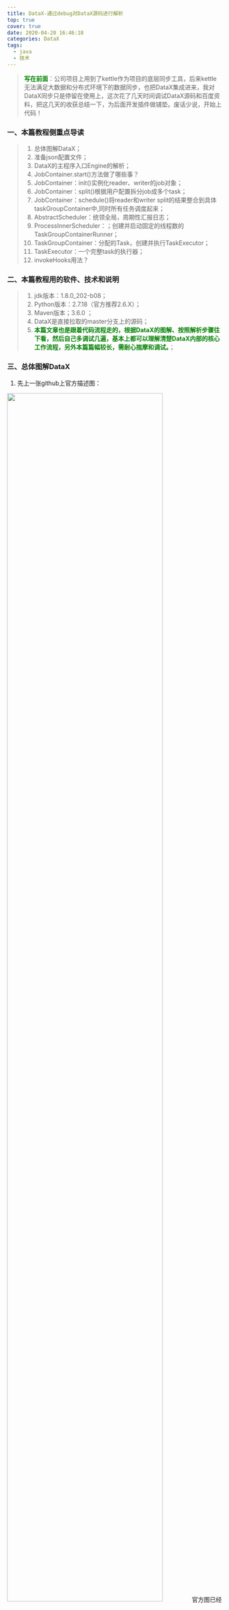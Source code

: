 ```yaml
---
title: DataX-通过debug对DataX源码进行解析
top: true
cover: true
date: 2020-04-28 16:46:18
categories: DataX
tags: 
  - java
  - 技术
---
```

> **<font color=green>写在前面</font>**：公司项目上用到了kettle作为项目的底层同步工具，后来kettle无法满足大数据和分布式环境下的数据同步，也把DataX集成进来，我对DataX同步只是停留在使用上，这次花了几天时间调试DataX源码和百度资料，把这几天的收获总结一下，为后面开发插件做铺垫。废话少说，开始上代码！

### 一、本篇教程侧重点导读
> 1. 总体图解DataX；
> 2. 准备json配置文件；
> 3. DataX的主程序入口Engine的解析；
> 4. JobContainer.start()方法做了哪些事？
> 5. JobContainer：init()实例化reader、writer的job对象；
> 6. JobContainer：split()根据用户配置拆分job成多个task；
> 7. JobContainer：schedule()将reader和writer split的结果整合到具体taskGroupContainer中,同时所有任务调度起来；
> 8. AbstractScheduler：统领全局，周期性汇报日志；
> 9. ProcessInnerScheduler：；创建并启动固定的线程数的TaskGroupContainerRunner；
> 10. TaskGroupContainer：分配的Task，创建并执行TaskExecutor；
> 11. TaskExecutor：一个完整task的执行器；
> 12. invokeHooks用法？



### 二、本篇教程用的软件、技术和说明
> 1. jdk版本：1.8.0_202-b08；
> 2. Python版本：2.7.18（官方推荐2.6.X）；
> 3. Maven版本；3.6.0 ；
> 4. DataX是直接拉取的master分支上的源码；
> 5. **<font color=green>本篇文章也是跟着代码流程走的，根据DataX的图解、按照解析步骤往下看，然后自己多调试几遍，基本上都可以理解清楚DataX内部的核心工作流程，另外本篇篇幅较长，需耐心揣摩和调试。</font>**；

### 三、总体图解DataX
1. 先上一张github上官方描述图：
<img style="width:85%;height:85%" src="https://staticfile.erdongchen.top/blog/blogPicture/20200428/3.1.png"  align=left/>
 官方图已经把DataX的整个架构说明的很清楚：用户提交一个job，会根据用户配置、核心配置、使用到的插件配置将job拆分成多个task，然后会很公平的将task分组成多个taskGroup，然后在根据taskGroup的数量创建固定数量的线程池去运行task。
2. 再上一张更细分的图解(这张图有点大，加载较慢)：
<img style="width:85%;height:85%" src="https://staticfile.erdongchen.top/blog/blogPicture/20200428/3.2.jpg"  align=left/>
 如果要是还没有开始看源码，先看看这张图，知道了运行流程再去看源码，会更好理解，如果已经看完源码在看这张图，对DataX的源码更能加深印象。

### 四、准备json配置文件
````json
{
  "job": {
    "setting": {
      "speed": {
        "channel": 10
      },
      "errorLimit": {
        "record": 10000,
        "percentage": 1
      }
    },
    "content": [
      {
        "reader": {
          "name": "mysqlreader",
          "parameter": {
            "username": "root",
            "password": "root",
            "column": [
              "MP_ID",
              "LOAD_TIME",
              "DATA_TIME",
              "POS_P_E_TOTAL",
              "REV_P_E_TOTAL",
              "GROUP_P_E_TOTAL",
              "GROUP_Q_E_1",
              "GROUP_Q_E_2",
              "QUAD_1_Q_E_TOTAL",
              "QUAD_2_Q_E_TOTAL",
              "QUAD_3_Q_E_TOTAL",
              "QUAD_4_Q_E_TOTAL",
              "DATA_FLAG"
            ],
            "splitPk": "MP_ID",
            "connection": [
              {
                "table": [
                  "dr_e_raw_hour_202004_debug"
                ],
                "jdbcUrl": [
                  "jdbc:mysql://192.168.1.202:3306/test"
                ]
              }
            ]
          }
        },
        "writer": {
          "name": "mysqlwriter",
          "parameter": {
            "username": "root",
            "password": "root",
            "column": [
              "MP_ID",
              "LOAD_TIME",
              "DATA_TIME",
              "POS_P_E_TOTAL",
              "REV_P_E_TOTAL",
              "GROUP_P_E_TOTAL",
              "GROUP_Q_E_1",
              "GROUP_Q_E_2",
              "QUAD_1_Q_E_TOTAL",
              "QUAD_2_Q_E_TOTAL",
              "QUAD_3_Q_E_TOTAL",
              "QUAD_4_Q_E_TOTAL",
              "DATA_FLAG"
            ],
            "connection": [
              {
                "table": [
                  "dr_e_raw_hour_202004_debug"
                ],
                "jdbcUrl": "jdbc:mysql://192.168.1.202:3306/test1"
              }
            ]
          }
        }
      }
    ]
  }
}
````

 **<font color=red>防坑</font>**：这个json没什么特别的，主要是配置了切分规则job.content.reader.parameter.splitPk="MP_ID"和job.setting.speed.channel=10，配置这两个参数主要是一会debug的时候，DataX会根据job拆分成多个task，如果不配置splitPk，那么程序不会并发的去同步数据！

### 五、DataX的主程序入口Engine的解析
1. Engine.entry(final String[] args)的方法解析如下：
````java
/**
 * 说明：
 * entry 函数主要做两件事情，分别是：
 *
 * 1、解析job相关配置生成configuration。
 * 2、依据配置启动Engine。
 */
public static void entry(final String[] args) throws Throwable {
	
	//省略代码

	/**
	 * by 耳东陈
	 * 获取job的配置路径信息
	 */
	String jobPath = cl.getOptionValue("job");

	//省略代码

	/**
	 * by 耳东陈
	 * 划重点-解析配置信息
	 */
	Configuration configuration = ConfigParser.parse(jobPath);

	//省略代码
	
	Engine engine = new Engine();
	/**
     * by 耳东陈
     * 说明：
     * start过程中做了两件事：
     *
     * 1、创建JobContainer对象
     * 2、启动JobContainer对象
     */
	engine.start(configuration);
}
````
2. 划重点-Configuration configuration = ConfigParser.parse(jobPath)代码解析：
````java
/**
 * by 耳东陈
 * 说明：
 * configuration解析包括三部分的配置解析合并解析结果并返回，分别是：
 *
 * 1、解析job的配置信息，由启动参数指定job.json文件。
 * 2、解析DataX自带配置信息，由默认指定的core.json文件。
 * 3、解析读写插件配置信息，由job.json指定的reader和writer插件信息
 */
public static Configuration parse(final String jobPath) {
	/**
	 * by 耳东陈
	 * 加载任务的指定的配置文件，这个配置是有固定的json的固定模板格式的
	 */
	Configuration configuration = ConfigParser.parseJobConfig(jobPath);

	/**
	 * by 耳东陈
	 * 合并conf/core.json的配置文件
	 */
	configuration.merge(
			ConfigParser.parseCoreConfig(CoreConstant.DATAX_CONF_PATH),
			false);
	// todo config优化，只捕获需要的plugin
	/**
	 * by 耳东陈
	 * 固定的节点路径 job.content[0].reader.name
	 */
	String readerPluginName = configuration.getString(
			CoreConstant.DATAX_JOB_CONTENT_READER_NAME);
	String writerPluginName = configuration.getString(
			CoreConstant.DATAX_JOB_CONTENT_WRITER_NAME);

	String preHandlerName = configuration.getString(
			CoreConstant.DATAX_JOB_PREHANDLER_PLUGINNAME);

	String postHandlerName = configuration.getString(
			CoreConstant.DATAX_JOB_POSTHANDLER_PLUGINNAME);

	/**
	 * by 耳东陈
	 * 添加读写插件的列表待加载
	 */
	Set<String> pluginList = new HashSet<String>();
	pluginList.add(readerPluginName);
	pluginList.add(writerPluginName);

	if(StringUtils.isNotEmpty(preHandlerName)) {
		pluginList.add(preHandlerName);
	}
	if(StringUtils.isNotEmpty(postHandlerName)) {
		pluginList.add(postHandlerName);
	}
	try {
		/**
		 * by 耳东陈
		 * parsePluginConfig(new ArrayList<String>(pluginList))加载指定的插件的配置信息，并且和全局的配置文件进行合并
		 */
		configuration.merge(parsePluginConfig(new ArrayList<String>(pluginList)), false);
	}catch (Exception e){
		//吞掉异常，保持log干净。这里message足够。
		LOG.warn(String.format("插件[%s,%s]加载失败，1s后重试... Exception:%s ", readerPluginName, writerPluginName, e.getMessage()));
		try {
			Thread.sleep(1000);
		} catch (InterruptedException e1) {
			//
		}
		configuration.merge(parsePluginConfig(new ArrayList<String>(pluginList)), false);
	}

	return configuration;
}
````

### 六、JobContainer.start()方法做了哪些事？
````java
/**
 * jobContainer主要负责的工作全部在start()里面，包括init、prepare、split、scheduler、
 * post以及destroy和statistics
 */
/**
 * by 耳东陈
 * 说明：
 * JobContainer的start方法会执行一系列job相关的操作，如下：
 *
 * 1、执行job的preHandle()操作，暂时不关注。
 * 2、执行job的init()操作，需重点关注。
 * 3、执行job的prepare()操作，暂时不关注。
 * 4、执行job的split()操作，需重点关注。
 * 5、执行job的schedule()操作，需重点关注。
 * 6、执行job的post()和postHandle()操作，暂时不关注。
 */
@Override
public void start() {
	LOG.info("DataX jobContainer starts job.");

	boolean hasException = false;
	boolean isDryRun = false;
	try {
		this.startTimeStamp = System.currentTimeMillis();
		isDryRun = configuration.getBool(CoreConstant.DATAX_JOB_SETTING_DRYRUN, false);
		if(isDryRun) {
			LOG.info("jobContainer starts to do preCheck ...");
			this.preCheck();
		} else {
			/**
			 * by 耳东陈
			 * 拷贝一份新的配置，保证线程安全
			 */
			userConf = configuration.clone();
			LOG.debug("jobContainer starts to do preHandle ...");
			/**
			 * by 耳东陈
			 * 执行preHandle()操作
			 */
			this.preHandle();

			LOG.debug("jobContainer starts to do init ...");
			
			this.init();
			LOG.info("jobContainer starts to do prepare ...");
			/**
			 * by 耳东陈
			 * 执行plugin的prepare
			 */
			this.prepare();

			LOG.info("jobContainer starts to do split ...");
			/**
			 * by 耳东陈
			 * 说明：
			 * DataX的job的split过程主要是根据限流配置计算channel的个数，进而计算task的个数
			 */
			this.totalStage = this.split();

			LOG.info("jobContainer starts to do schedule ...");
			/**
			 * by 耳东陈
			 * 执行任务调度
			 */
			this.schedule();
			LOG.debug("jobContainer starts to do post ...");
			/**
			 * by 耳东陈
			 * 执行后置操作
			 */
			this.post();

			LOG.debug("jobContainer starts to do postHandle ...");
			/**
			 * by 耳东陈
			 * 执行postHandle操作
			 */
			this.postHandle();
			LOG.info("DataX jobId [{}] completed successfully.", this.jobId);

			this.invokeHooks();
		}
	} catch (Throwable e) {
	    //省略代码
	} finally {
		//省略代码
	}
}
````

### 七、JobContainer：init()实例化reader、writer的job对象
````java
/**
 * reader和writer的初始化
 */
 /**
 * by 耳东陈
 * 说明：
 * Job的init()过程主要做了两个事情，分别是:
 *
 * 1、创建reader的job对象，通过URLClassLoader实现类加载。
 * 2、创建writer的job对象，通过URLClassLoader实现类加载。
 */
private void init() {
	this.jobId = this.configuration.getLong(
			CoreConstant.DATAX_CORE_CONTAINER_JOB_ID, -1);

	if (this.jobId < 0) {
		LOG.info("Set jobId = 0");
		this.jobId = 0;
		this.configuration.set(CoreConstant.DATAX_CORE_CONTAINER_JOB_ID,
				this.jobId);
	}

	Thread.currentThread().setName("job-" + this.jobId);

	/**
	 * by 耳东陈
	 * 初始化
	 */
	JobPluginCollector jobPluginCollector = new DefaultJobPluginCollector(
			this.getContainerCommunicator());
	//必须先Reader ，后Writer
	this.jobReader = this.initJobReader(jobPluginCollector);
	this.jobWriter = this.initJobWriter(jobPluginCollector);
}
````

### 八、JobContainer：split()根据用户配置拆分job成多个task
 1. DataX的job的split过程主要是根据限流配置计算channel的个数，进而计算task的个数，主要过程如下：
  ①、adjustChannelNumber的过程根据按照字节限流和record限流计算channel的个数。
  ②、reader的个数根据channel的个数进行计算。
  ③、writer的个数根据reader的个数进行计算，writer和reader实现1:1绑定。
  ④、通过mergeReaderAndWriterTaskConfigs()方法生成reader+writer的task的configuration，至此我们生成了task的配置信息。
 2. adjustChannelNumber()方法是计算needChannelNumber的数量
 <img style="width:85%;height:85%" src="https://staticfile.erdongchen.top/blog/blogPicture/20200428/8.2.png"  align=left/>
 3. this.doReaderSplit(this.needChannelNumber)根据channel的个数进行计算readerTask，该方法最终会调用ReaderSplitUtil.doSplit(Configuration originalSliceConfig, int adviceNumber)方法，其逻辑是：根据用户配置的splitPk，去数据库查询最大值和最小值，在根据计算出来的channel个数去切分N个sql语句，每个sql语句会被包装成一个task去运行；
 <img style="width:85%;height:85%" src="https://staticfile.erdongchen.top/blog/blogPicture/20200428/8.3.1.png"  align=left/>
 <img style="width:85%;height:85%" src="https://staticfile.erdongchen.top/blog/blogPicture/20200428/8.3.2.png"  align=left/>
 4. mergeReaderAndWriterTaskConfigs()方法是生成task配置信息
 <img style="width:85%;height:85%" src="https://staticfile.erdongchen.top/blog/blogPicture/20200428/8.4.png"  align=left/>
 拆分逻辑至此结束。
 
### 九、JobContainer：schedule()的作用
````java
/**
 * schedule首先完成的工作是把上一步reader和writer split的结果整合到具体taskGroupContainer中,
 * 同时不同的执行模式调用不同的调度策略，将所有任务调度起来
 */
/**
 * by 耳东陈
 * 执行任务调度
 * 说明：
 * Job的schedule的过程主要做了两件事，分别是：
 *
 * 1、将task拆分成taskGroup，生成List<Configuration> taskGroupConfigs。
 * 2、启动taskgroup的对象， scheduler.schedule(taskGroupConfigs)。
 */
private void schedule() {
	/**
	 * 这里的全局speed和每个channel的速度设置为B/s
	 */
	int channelsPerTaskGroup = this.configuration.getInt(
			CoreConstant.DATAX_CORE_CONTAINER_TASKGROUP_CHANNEL, 5);
	int taskNumber = this.configuration.getList(
			CoreConstant.DATAX_JOB_CONTENT).size();

	this.needChannelNumber = Math.min(this.needChannelNumber, taskNumber);
	PerfTrace.getInstance().setChannelNumber(needChannelNumber);

	/**
	 * by 耳东陈
	 * 这里会公平的将task任务分成多个taskGroup，在后面会根据每组任务数量创建线程池，执行task
	 * 通过获取配置信息得到每个taskGroup需要运行哪些tasks任务
	 */
	List<Configuration> taskGroupConfigs = JobAssignUtil.assignFairly(this.configuration,
			this.needChannelNumber, channelsPerTaskGroup);

	LOG.info("Scheduler starts [{}] taskGroups.", taskGroupConfigs.size());

	ExecuteMode executeMode = null;
	AbstractScheduler scheduler;
	try {
		//省略代码
		
		/**
		 * by 耳东陈
		 * 开始调度所有的taskGroup
		 */
		scheduler.schedule(taskGroupConfigs);

		this.endTransferTimeStamp = System.currentTimeMillis();
	} catch (Exception e) {
		//省略代码
	}

	/**
	 * 检查任务执行情况
	 */
	this.checkLimit();
}
````

### 十、AbstractScheduler：统领全局，周期性汇报日志
 1. startAllTaskGroup(configurations);此方法会启动所有的TaskGroup
 2. 进入while循环，循环体内部逻辑为：
  ①、收集任务状态；
  ②、获取报告，然后报告；
    Communication reportCommunication = CommunicationTool.getReportCommunication(nowJobContainerCommunication, lastJobContainerCommunication, totalTasks);
    this.containerCommunicator.report(reportCommunication);
  ③、错误限制检查；
    errorLimit.checkRecordLimit(nowJobContainerCommunication);
  ④、判断所有的taskGroup是不是都已经完成了，执行完成就退出；
    nowJobContainerCommunication.getState() == State.SUCCEEDED
  ⑤、判断进程状态；dealKillingStat()
  ⑥、判断失败状态；dealFailedStat()
  ⑦、刷新上一个作业状态，然后在下一个时间睡眠；
  
### 十一、ProcessInnerScheduler：；创建并启动固定的线程数的TaskGroupContainerRunner；
ProcessInnerScheduler的startAllTaskGroup方式是重写了AbstractScheduler的startAllTaskGroup方法，其逻辑很明朗
````java
/**
 * by 耳东陈
 * 说明：
 * TaskGroup的Schedule方法做的事情如下：
 *
 * 1、为所有的TaskGroup创建TaskGroupContainerRunner。
 * 2、通过线程池提交TaskGroupContainerRunner任务，执行TaskGroupContainerRunner的run()方法。
 * 3、在run()方法内部执行this.taskGroupContainer.start()方法。
 */
@Override
public void startAllTaskGroup(List<Configuration> configurations) {
	/**
	 * by 耳东陈
	 * 根据taskGroup的数量启动固定的线程数
	 */
	this.taskGroupContainerExecutorService = Executors
			.newFixedThreadPool(configurations.size());

	/**
	 * by 耳东陈
	 * 每个taskGroup启动一个TaskGroupContainerRunner
	 */
	for (Configuration taskGroupConfiguration : configurations) {
		/**
		 * by 耳东陈
		 * 创建TaskGroupContainerRunner并提交线程池运行
		 */
		/**
		 * by 耳东陈
		 * 在TaskGroupContainerRunner的run()方法内部执行this.taskGroupContainer.start()方法。
		 */
		TaskGroupContainerRunner taskGroupContainerRunner = newTaskGroupContainerRunner(taskGroupConfiguration);
		this.taskGroupContainerExecutorService.execute(taskGroupContainerRunner);
	}

	/**
	 * by 耳东陈
	 * 等待所有任务执行完后会关闭，执行该方法后不会再接收新任务
	 */
	this.taskGroupContainerExecutorService.shutdown();
}
````

### 十二、TaskGroupContainer：分配的Task，创建并执行TaskExecutor；
TaskGroupContainer的start方式是在上一步骤中执行`this.taskGroupContainerExecutorService.execute(taskGroupContainerRunner);`的时候会启动每个TaskGroupContainerRunner线程，在这个run方法里面会被调度起来
TaskGroupContainer的内部主要做的事情如下：
 1. 根据TaskGroupContainer分配的Task任务列表，创建TaskExecutor对象。
 2. 创建TaskExecutor对象，用以启动分配该TaskGroup的task。
 3. 至此，已经成功的启动了Job当中的Task任务。

核心逻辑在于while循环：
````java
/**
 * by 耳东陈
 *  下面实现主要分为以下几个步骤：
 *    循环检测所有任务的执行状态
 *       1）判断是否有失败的task，如果有则放入失败对立中，并查看当前的执行是否支持重跑和failOver，如果支持则重新放回执行队列中；如果没有失败，则标记任务执行成功，并从状态轮询map中移除
 *       2）如果发现有失败的任务，则汇报当前TaskGroup的状态，并抛出异常
 *       3）查看当前执行队列的长度，如果发现执行队列还有通道，则构建TaskExecutor加入执行队列，并从待运行移除
 *       4）检查执行队列和所有的任务状态，如果所有的任务都执行成功，则汇报taskGroup的状态并从循环中退出
 *       5）检查当前时间是否超过汇报时间检测，如果是，则汇报当前状态
 *       6）当所有的执行完成从while中退出之后，再次全局汇报当前的任务状态
 */
while (true) {
	//1.判断task状态
	boolean failedOrKilled = false;
	Map<Integer, Communication> communicationMap = containerCommunicator.getCommunicationMap();
	for(Map.Entry<Integer, Communication> entry : communicationMap.entrySet()){
		Integer taskId = entry.getKey();
		Communication taskCommunication = entry.getValue();
		if(!taskCommunication.isFinished()){
			continue;
		}
		TaskExecutor taskExecutor = removeTask(runTasks, taskId);

		//上面从runTasks里移除了，因此对应在monitor里移除
		taskMonitor.removeTask(taskId);

		//失败，看task是否支持failover，重试次数未超过最大限制
		if(taskCommunication.getState() == State.FAILED){
			taskFailedExecutorMap.put(taskId, taskExecutor);
			if(taskExecutor.supportFailOver() && taskExecutor.getAttemptCount() < taskMaxRetryTimes){
				taskExecutor.shutdown(); //关闭老的executor
				containerCommunicator.resetCommunication(taskId); //将task的状态重置
				Configuration taskConfig = taskConfigMap.get(taskId);
				taskQueue.add(taskConfig); //重新加入任务列表
			}else{
				failedOrKilled = true;
				break;
			}
		}else if(taskCommunication.getState() == State.KILLED){
			failedOrKilled = true;
			break;
		}else if(taskCommunication.getState() == State.SUCCEEDED){
			Long taskStartTime = taskStartTimeMap.get(taskId);
			if(taskStartTime != null){
				Long usedTime = System.currentTimeMillis() - taskStartTime;
				LOG.info("taskGroup[{}] taskId[{}] is successed, used[{}]ms",
						this.taskGroupId, taskId, usedTime);
				//usedTime*1000*1000 转换成PerfRecord记录的ns，这里主要是简单登记，进行最长任务的打印。因此增加特定静态方法
				PerfRecord.addPerfRecord(taskGroupId, taskId, PerfRecord.PHASE.TASK_TOTAL,taskStartTime, usedTime * 1000L * 1000L);
				taskStartTimeMap.remove(taskId);
				taskConfigMap.remove(taskId);
			}
		}
	}
	
	// 2.发现该taskGroup下taskExecutor的总状态失败则汇报错误
	if (failedOrKilled) {
		lastTaskGroupContainerCommunication = reportTaskGroupCommunication(
				lastTaskGroupContainerCommunication, taskCountInThisTaskGroup);

		throw DataXException.asDataXException(
				FrameworkErrorCode.PLUGIN_RUNTIME_ERROR, lastTaskGroupContainerCommunication.getThrowable());
	}
	
	//3.有任务未执行，且正在运行的任务数小于最大通道限制
	Iterator<Configuration> iterator = taskQueue.iterator();
	while(iterator.hasNext() && runTasks.size() < channelNumber){
		Configuration taskConfig = iterator.next();
		Integer taskId = taskConfig.getInt(CoreConstant.TASK_ID);
		int attemptCount = 1;
		TaskExecutor lastExecutor = taskFailedExecutorMap.get(taskId);
		if(lastExecutor!=null){
			attemptCount = lastExecutor.getAttemptCount() + 1;
			long now = System.currentTimeMillis();
			long failedTime = lastExecutor.getTimeStamp();
			if(now - failedTime < taskRetryIntervalInMsec){  //未到等待时间，继续留在队列
				continue;
			}
			if(!lastExecutor.isShutdown()){ //上次失败的task仍未结束
				if(now - failedTime > taskMaxWaitInMsec){
					markCommunicationFailed(taskId);
					reportTaskGroupCommunication(lastTaskGroupContainerCommunication, taskCountInThisTaskGroup);
					throw DataXException.asDataXException(CommonErrorCode.WAIT_TIME_EXCEED, "task failover等待超时");
				}else{
					lastExecutor.shutdown(); //再次尝试关闭
					continue;
				}
			}else{
				LOG.info("taskGroup[{}] taskId[{}] attemptCount[{}] has already shutdown",
						this.taskGroupId, taskId, lastExecutor.getAttemptCount());
			}
		}
		/**
		 * by 耳东陈
		 * 需要新建任务的配置信息
		 */
		Configuration taskConfigForRun = taskMaxRetryTimes > 1 ? taskConfig.clone() : taskConfig;
		/**
		 * by 耳东陈
		 * taskExecutor应该就需要新建的任务
		 */
		TaskExecutor taskExecutor = new TaskExecutor(taskConfigForRun, attemptCount);
		taskStartTimeMap.put(taskId, System.currentTimeMillis());
		taskExecutor.doStart();

		iterator.remove();
		runTasks.add(taskExecutor);

		//上面，增加task到runTasks列表，因此在monitor里注册。
		taskMonitor.registerTask(taskId, this.containerCommunicator.getCommunication(taskId));

		taskFailedExecutorMap.remove(taskId);
		LOG.info("taskGroup[{}] taskId[{}] attemptCount[{}] is started",
				this.taskGroupId, taskId, attemptCount);
	}

	//4.任务列表为空，executor已结束, 搜集状态为success--->成功
	if (taskQueue.isEmpty() && isAllTaskDone(runTasks) && containerCommunicator.collectState() == State.SUCCEEDED) {
		// 成功的情况下，也需要汇报一次。否则在任务结束非常快的情况下，采集的信息将会不准确
		lastTaskGroupContainerCommunication = reportTaskGroupCommunication(
				lastTaskGroupContainerCommunication, taskCountInThisTaskGroup);

		LOG.info("taskGroup[{}] completed it's tasks.", this.taskGroupId);
		break;
	}

	// 5.如果当前时间已经超出汇报时间的interval，那么我们需要马上汇报
	long now = System.currentTimeMillis();
	if (now - lastReportTimeStamp > reportIntervalInMillSec) {
		lastTaskGroupContainerCommunication = reportTaskGroupCommunication(
				lastTaskGroupContainerCommunication, taskCountInThisTaskGroup);

		lastReportTimeStamp = now;

		//taskMonitor对于正在运行的task，每reportIntervalInMillSec进行检查
		for(TaskExecutor taskExecutor:runTasks){
			taskMonitor.report(taskExecutor.getTaskId(),this.containerCommunicator.getCommunication(taskExecutor.getTaskId()));
		}

	}

	Thread.sleep(sleepIntervalInMillSec);
}

//6.最后还要汇报一次
reportTaskGroupCommunication(lastTaskGroupContainerCommunication, taskCountInThisTaskGroup);
````

### 十三、TaskExecutor：一个完整task的执行器；

````java
/**
 * by 耳东陈
 * 说明：
 * TaskExecutor是一个完整task的执行器
 * TaskExecutor的启动过程主要做了以下事情：
 *
 * 1、创建了reader和writer的线程任务，reader和writer公用一个channel。
 * 2、先启动writer线程后，再启动reader线程。
 * 3、至此，同步数据的Task任务已经启动了。
 */
public TaskExecutor(Configuration taskConf, int attemptCount) {
	// 获取该taskExecutor的配置
	this.taskConfig = taskConf;
	Validate.isTrue(null != this.taskConfig.getConfiguration(CoreConstant.JOB_READER)
					&& null != this.taskConfig.getConfiguration(CoreConstant.JOB_WRITER),
			"[reader|writer]的插件参数不能为空!");

	// 得到taskId
	this.taskId = this.taskConfig.getInt(CoreConstant.TASK_ID);
	this.attemptCount = attemptCount;

	/**
	 * 由taskId得到该taskExecutor的Communication
	 * 要传给readerRunner和writerRunner，同时要传给channel作统计用
	 */
	this.taskCommunication = containerCommunicator
			.getCommunication(taskId);
	Validate.notNull(this.taskCommunication,
			String.format("taskId[%d]的Communication没有注册过", taskId));
	this.channel = ClassUtil.instantiate(channelClazz,
			Channel.class, configuration);
	/**
	 * by 耳东陈
	 * channel在这里生成，每个taskGroup生成一个channel，
	 * 在generateRunner方法当中生成writer或reader并注入channel
	 */
	this.channel.setCommunication(this.taskCommunication);

	/**
	 * 获取transformer的参数
	 */

	List<TransformerExecution> transformerInfoExecs = TransformerUtil.buildTransformerInfo(taskConfig);

	/**
	 * 生成writerThread
	 */
	writerRunner = (WriterRunner) generateRunner(PluginType.WRITER);
	this.writerThread = new Thread(writerRunner,
			String.format("%d-%d-%d-writer",
					jobId, taskGroupId, this.taskId));
	//通过设置thread的contextClassLoader，即可实现同步和主程序不通的加载器
	this.writerThread.setContextClassLoader(LoadUtil.getJarLoader(
			PluginType.WRITER, this.taskConfig.getString(
					CoreConstant.JOB_WRITER_NAME)));

	/**
	 * 生成readerThread
	 */
	readerRunner = (ReaderRunner) generateRunner(PluginType.READER,transformerInfoExecs);
	this.readerThread = new Thread(readerRunner,
			String.format("%d-%d-%d-reader",
					jobId, taskGroupId, this.taskId));
	/**
	 * 通过设置thread的contextClassLoader，即可实现同步和主程序不通的加载器
	 */
	this.readerThread.setContextClassLoader(LoadUtil.getJarLoader(
			PluginType.READER, this.taskConfig.getString(
					CoreConstant.JOB_READER_NAME)));
}
````

### 十四、invokeHooks用法？
目前发现DataX在运行的最后，调用了此方法，还没有搜到相关资料，记录一下日后更新。
<img style="width:85%;height:85%" src="https://staticfile.erdongchen.top/blog/blogPicture/20200428/14.1.png"  align=left/>

